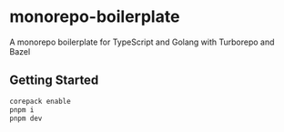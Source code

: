 # monorepo-boilerplate

A monorepo boilerplate for TypeScript and Golang with Turborepo and Bazel

## Getting Started

```sh
corepack enable
pnpm i
pnpm dev
```

